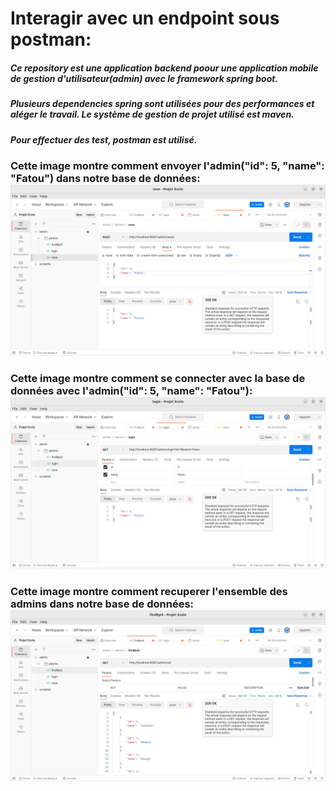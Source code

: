 # Interagir avec un endpoint sous postman:

##### Ce repository est une application backend poour une application mobile de gestion d'utilisateur(admin) avec le framework spring boot.
##### Plusieurs dependencies spring sont utilisées pour des performances et aléger le travail. Le système de gestion de projet utilisé est maven.
##### Pour effectuer des test, postman est utilisé.

### Cette image montre comment envoyer l'admin("id": 5, "name": "Fatou") dans notre base de données:![alt text](https://github.com/Pheonix64/admin/blob/4a0f26d3ec99c6ca9c8db8b8fb5bb52a43cf23f0/save.png?raw=true)
### Cette image montre comment se connecter avec la base de données avec l'admin("id": 5, "name": "Fatou"):![alt text](https://github.com/Pheonix64/admin/blob/30f1b2eab8c86803d21a7935b83b7d21cc7befdd/login.png?raw=true)
### Cette image montre comment recuperer l'ensemble des admins dans notre base de données: ![alt text](https://github.com/Pheonix64/admin/blob/08c0382c79a0a5dc7e443663c0ca07d19ce2b76f/findById.png?raw=true)
